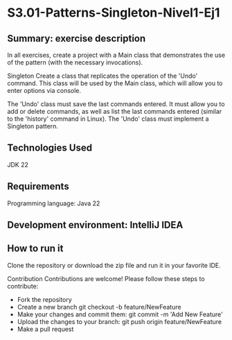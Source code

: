 # S3.01-Patterns-Singleton-Nivel1-Ej1
## Summary: exercise description
In all exercises, create a project with a Main class that demonstrates the use of the pattern (with the necessary invocations).

Singleton Create a class that replicates the operation of the 'Undo' command. This class will be used by the Main class, which will allow you to enter options via console.

The 'Undo' class must save the last commands entered. It must allow you to add or delete commands, as well as list the last commands entered (similar to the 'history' command in Linux). The 'Undo' class must implement a Singleton pattern.

## Technologies Used
JDK 22

## Requirements
Programming language: Java 22

## Development environment: IntelliJ IDEA
## How to run it
Clone the repository or download the zip file and run it in your favorite IDE.

Contribution Contributions are welcome! Please follow these steps to contribute:

- Fork the repository
- Create a new branch git checkout -b feature/NewFeature
- Make your changes and commit them: git commit -m 'Add New Feature'
- Upload the changes to your branch: git push origin feature/NewFeature
- Make a pull request
